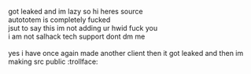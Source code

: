 got leaked and im lazy so hi heres source
<br>
autototem is completely fucked
<br>
jsut to say this im not adding ur hwid fuck you
<br>
i am not salhack tech support dont dm me
<br>
<br>
yes i have once again made another client then it got leaked and then im making src public :trollface:
